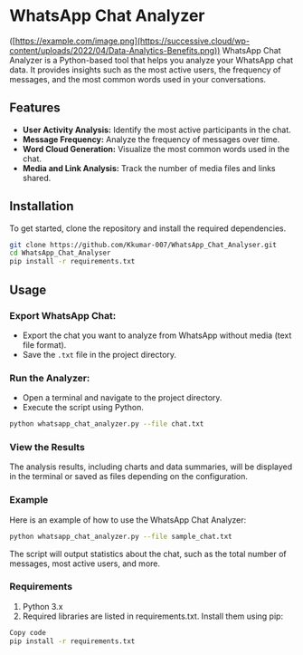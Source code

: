 # WhatsApp Chat Analyzer
([https://example.com/image.png](https://successive.cloud/wp-content/uploads/2022/04/Data-Analytics-Benefits.png))
WhatsApp Chat Analyzer is a Python-based tool that helps you analyze your WhatsApp chat data. It provides insights such as the most active users, the frequency of messages, and the most common words used in your conversations.

## Features

- **User Activity Analysis:** Identify the most active participants in the chat.
- **Message Frequency:** Analyze the frequency of messages over time.
- **Word Cloud Generation:** Visualize the most common words used in the chat.
- **Media and Link Analysis:** Track the number of media files and links shared.

## Installation

To get started, clone the repository and install the required dependencies.

```bash
git clone https://github.com/Kkumar-007/WhatsApp_Chat_Analyser.git
cd WhatsApp_Chat_Analyser
pip install -r requirements.txt
```
## Usage

### Export WhatsApp Chat:

- Export the chat you want to analyze from WhatsApp without media (text file format).
- Save the `.txt` file in the project directory.

### Run the Analyzer:

- Open a terminal and navigate to the project directory.
- Execute the script using Python.

```bash
python whatsapp_chat_analyzer.py --file chat.txt
```

### View the Results

The analysis results, including charts and data summaries, will be displayed in the terminal or saved as files depending on the configuration.

### Example

Here is an example of how to use the WhatsApp Chat Analyzer:

```bash
python whatsapp_chat_analyzer.py --file sample_chat.txt
```

The script will output statistics about the chat, such as the total number of messages, most active users, and more.

### Requirements
1. Python 3.x
2. Required libraries are listed in requirements.txt. Install them using pip:
```bash
Copy code
pip install -r requirements.txt
```
